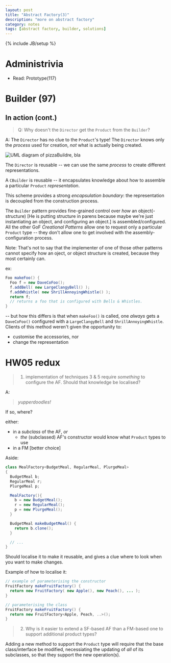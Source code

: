 ```yaml
---
layout: post
title: "Abstract Factory(3)"
description: "more on abstract factory"
category: notes
tags: [abstract factory, builder, solutions]
---
```

{% include JB/setup %}
# Administrivia

* Read: Prototype(117)

# Builder (97)

## In action (cont.)

> Q: Why doesn't the `Director` get the `Product` from the `Builder`?

A: The `Director` has no clue to the `Product`'s type! The `Director`
knows only the *process* used for creation, *not* what is actually being
created. 

![UML diagram of pizzaBuildre, bla]()

The `Director` is reusable -- we can use the same *process* to create
different representations. 

A `CBuilder` is reusable -- it encapsulates knowledge about how to
assemble a particular `Product` *representation*.

This scheme provides a strong *encapsulation boundary*: the
representation is decoupled from the construction process. 

The `Builder` pattern provides fine-grained control over *how* an
object(-structure) [He is putting structure in parens because maybe
we're just instantiating an object, and configuring an object.] is
assembled/configured. All the other GoF *Creational Patterns* allow one
to request only a particular `Product` type -- they don't allow one to get
involved with the assembly-configuration process. 

Note: That's not to say that the implementer of one of those other
patterns cannot specify how an oject, or object structure is created,
because they most certainly can. 

ex: 

``` java
Foo makeFoo() {
  Foo f = new DaveCoFoo();
  f.addBell( new LargeClangyBell() );
  f.addWhistle( new ShrillAnnoyingWhistle() );
  return f;
  // returns a foo that is configured with Bells & Whistles. 
}
```

-- but how this differs is that when `makeFoo()` is called, one *always*
gets a `DaveCoFoo()` configured with a `LargeClangyBell` and
`ShrillAnnoyingWhistle`. Clients of this method  weren't given the opportunity to:

* customise the accessories, nor
* change the representation

# HW05 redux

> 1. implementation of techniques 3 & 5 require *something* to configure
   the AF. Should that knowledge be localised? 

A: 

> *yupperdoodles!*

If so, where?

either:

  * in a *subclass* of the AF, *or*
    * *the* (subclassed) AF's constructor would know what `Product`
      types to use
  * in a FM [better choice]

Aside:

``` java
class MealFactory<BudgetMeal, RegularMeal, PlurgeMeal>
{
  BudgetMeal b;
  RegularMeal r;
  PlurgeMeal p;

  MealFactory(){
    b = new BudgetMeal();
    r = new RegularMeal();
    p = new PlurgeMeal();
  }

  BudgetMeal makeBudgetMeal() {
    return b.clone();
  }

  // ...
}
```

Should localise it to make it reusable, and gives a clue where to look
when you want to make changes. 

Example of how to localise it: 

``` java
// example of parameterising the constructor 
FruitFactory makeFruitFactory() {
  return new FruitFactory( new Apple(), new Peach(), ... );
}

// parameterising the class
FruitFactory makeFruitFactory() {
  return new FruitFactory<Apple, Peach, ..>();
}
```

> 2. Why is it easier to extend a SF-based AF than a FM-based one to
> support additional product types? 

Adding a new method to support the `Product` type will require that the
base class/interface be modified, necessiating the updating of *all* of
its subclasses, so that they support the new operation(s). 
